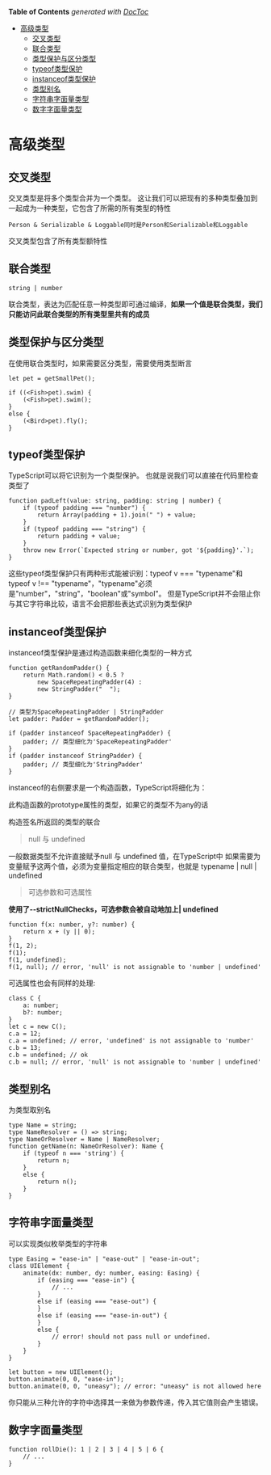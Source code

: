 <!-- START doctoc generated TOC please keep comment here to allow auto update -->
<!-- DON'T EDIT THIS SECTION, INSTEAD RE-RUN doctoc TO UPDATE -->
**Table of Contents**  *generated with [DocToc](https://github.com/thlorenz/doctoc)*

- [高级类型](#%E9%AB%98%E7%BA%A7%E7%B1%BB%E5%9E%8B)
  - [交叉类型](#%E4%BA%A4%E5%8F%89%E7%B1%BB%E5%9E%8B)
  - [联合类型](#%E8%81%94%E5%90%88%E7%B1%BB%E5%9E%8B)
  - [类型保护与区分类型](#%E7%B1%BB%E5%9E%8B%E4%BF%9D%E6%8A%A4%E4%B8%8E%E5%8C%BA%E5%88%86%E7%B1%BB%E5%9E%8B)
  - [typeof类型保护](#typeof%E7%B1%BB%E5%9E%8B%E4%BF%9D%E6%8A%A4)
  - [instanceof类型保护](#instanceof%E7%B1%BB%E5%9E%8B%E4%BF%9D%E6%8A%A4)
  - [类型别名](#%E7%B1%BB%E5%9E%8B%E5%88%AB%E5%90%8D)
  - [字符串字面量类型](#%E5%AD%97%E7%AC%A6%E4%B8%B2%E5%AD%97%E9%9D%A2%E9%87%8F%E7%B1%BB%E5%9E%8B)
  - [数字字面量类型](#%E6%95%B0%E5%AD%97%E5%AD%97%E9%9D%A2%E9%87%8F%E7%B1%BB%E5%9E%8B)

<!-- END doctoc generated TOC please keep comment here to allow auto update -->

# 高级类型

## 交叉类型

交叉类型是将多个类型合并为一个类型。 这让我们可以把现有的多种类型叠加到一起成为一种类型，它包含了所需的所有类型的特性

	Person & Serializable & Loggable同时是Person和Serializable和Loggable

交叉类型包含了所有类型额特性

## 联合类型

	string | number

联合类型，表达为匹配任意一种类型即可通过编译，**如果一个值是联合类型，我们只能访问此联合类型的所有类型里共有的成员**



## 类型保护与区分类型

在使用联合类型时，如果需要区分类型，需要使用类型断言
	
	let pet = getSmallPet();
	
	if ((<Fish>pet).swim) {
	    (<Fish>pet).swim();
	}
	else {
	    (<Bird>pet).fly();
	}

## typeof类型保护

TypeScript可以将它识别为一个类型保护。 也就是说我们可以直接在代码里检查类型了

	function padLeft(value: string, padding: string | number) {
	    if (typeof padding === "number") {
	        return Array(padding + 1).join(" ") + value;
	    }
	    if (typeof padding === "string") {
	        return padding + value;
	    }
	    throw new Error(`Expected string or number, got '${padding}'.`);
	}


这些typeof类型保护只有两种形式能被识别：typeof v === "typename"和typeof v !== "typename"，"typename"必须是"number"，"string"，"boolean"或"symbol"。 但是TypeScript并不会阻止你与其它字符串比较，语言不会把那些表达式识别为类型保护


## instanceof类型保护

instanceof类型保护是通过构造函数来细化类型的一种方式

	function getRandomPadder() {
	    return Math.random() < 0.5 ?
	        new SpaceRepeatingPadder(4) :
	        new StringPadder("  ");
	}
	
	// 类型为SpaceRepeatingPadder | StringPadder
	let padder: Padder = getRandomPadder();
	
	if (padder instanceof SpaceRepeatingPadder) {
	    padder; // 类型细化为'SpaceRepeatingPadder'
	}
	if (padder instanceof StringPadder) {
	    padder; // 类型细化为'StringPadder'
	}

instanceof的右侧要求是一个构造函数，TypeScript将细化为：

此构造函数的prototype属性的类型，如果它的类型不为any的话

构造签名所返回的类型的联合


> null 与 undefined

一般数据类型不允许直接赋予null 与 undefined 值，在TypeScript中 如果需要为变量赋予这两个值，必须为变量指定相应的联合类型，也就是 typename | null | undefined


> 可选参数和可选属性

**使用了--strictNullChecks，可选参数会被自动地加上| undefined**

	function f(x: number, y?: number) {
	    return x + (y || 0);
	}
	f(1, 2);
	f(1);
	f(1, undefined);
	f(1, null); // error, 'null' is not assignable to 'number | undefined'

可选属性也会有同样的处理:

	class C {
	    a: number;
	    b?: number;
	}
	let c = new C();
	c.a = 12;
	c.a = undefined; // error, 'undefined' is not assignable to 'number'
	c.b = 13;
	c.b = undefined; // ok
	c.b = null; // error, 'null' is not assignable to 'number | undefined'

## 类型别名

为类型取别名

	type Name = string;
	type NameResolver = () => string;
	type NameOrResolver = Name | NameResolver;
	function getName(n: NameOrResolver): Name {
	    if (typeof n === 'string') {
	        return n;
	    }
	    else {
	        return n();
	    }
	}


## 字符串字面量类型

可以实现类似枚举类型的字符串

	type Easing = "ease-in" | "ease-out" | "ease-in-out";
	class UIElement {
	    animate(dx: number, dy: number, easing: Easing) {
	        if (easing === "ease-in") {
	            // ...
	        }
	        else if (easing === "ease-out") {
	        }
	        else if (easing === "ease-in-out") {
	        }
	        else {
	            // error! should not pass null or undefined.
	        }
	    }
	}
	
	let button = new UIElement();
	button.animate(0, 0, "ease-in");
	button.animate(0, 0, "uneasy"); // error: "uneasy" is not allowed here

你只能从三种允许的字符中选择其一来做为参数传递，传入其它值则会产生错误。

## 数字字面量类型

	function rollDie(): 1 | 2 | 3 | 4 | 5 | 6 {
	    // ...
	}
















